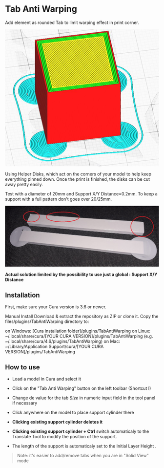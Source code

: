 # Tab Anti Warping
Add element as rounded Tab to limit warping effect in print corner.

![Pastille](./images/pastille_anti_wrapping.JPG)

Using Helper Disks, which act on the corners of your model to help keep everything pinned down. Once the print is finished, the disks can be cut away pretty easily.

Test with a diameter of 20mm and Support X/Y Distance=0.2mm. To keep a support with a full pattern don't goes over 20/25mm.

![Pastille](./images/test.jpg)

**Actual solution limited by the possibility to use just a global : Support X/Y Distance**



## Installation
First, make sure your Cura version is 3.6 or newer.

Manual Install Download & extract the repository as ZIP or clone it. Copy the files/plugins/TabAntiWarping directory to:

on Windows: [Cura installation folder]/plugins/TabAntiWarping
on Linux: ~/.local/share/cura/[YOUR CURA VERSION]/plugins/TabAntiWarping (e.g. ~/.local/share/cura/4.6/plugins/TabAntiWarping)
on Mac: ~/Library/Application Support/cura/[YOUR CURA VERSION]/plugins/TabAntiWarping


## How to use

- Load a model in Cura and select it
- Click on the "Tab Anti Warping" button on the left toolbar  (Shortcut I)
- Change de value for the tab *Size* in numeric input field in the tool panel if necessary


- Click anywhere on the model to place support cylinder there

- **Clicking existing support cylinder deletes it**

- **Clicking existing support cylinder + Ctrl** switch automaticaly to the Translate Tool to modify the position of the support.

* The length of the support is automaticaly set to the Initial Layer Height .


>Note: it's easier to add/remove tabs when you are in "Solid View" mode
